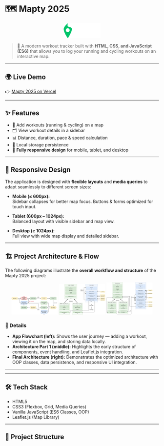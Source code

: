 # 🗺️ Mapty 2025

<p align="center">
  <img src="logo.png" alt="Mapty Logo" width="120" />
</p>

> 🚀 A modern workout tracker built with **HTML, CSS, and JavaScript (ES6)** that allows you to log your running and cycling workouts on an interactive map.

---

## 🌍 Live Demo

👉 [Mapty 2025 on Vercel](https://mapty-2025.vercel.app/)

---

## ✨ Features

- 📍 Add workouts (running & cycling) on a map
- 🗂️ View workout details in a sidebar
- 📊 Distance, duration, pace & speed calculation
- 💾 Local storage persistence
- 📱 **Fully responsive design** for mobile, tablet, and desktop

---

## 📱 Responsive Design

The application is designed with **flexible layouts** and **media queries** to adapt seamlessly to different screen sizes:

- **Mobile (≤ 600px):**  
  Sidebar collapses for better map focus. Buttons & forms optimized for touch input.

- **Tablet (600px – 1024px):**  
  Balanced layout with visible sidebar and map view.

- **Desktop (≥ 1024px):**  
  Full view with wide map display and detailed sidebar.

---

## 🏗️ Project Architecture & Flow

The following diagrams illustrate the **overall workflow and structure** of the Mapty 2025 project:

<p align="center">
  <img src="Mapty-flowchart.png" alt="App Flowchart" width="30%" />
  <img src="Mapty-architecture-part-1.png" alt="Initial Architecture" width="30%" />
  <img src="Mapty-architecture-final.png" alt="Final Architecture" width="30%" />
</p>

### 📌 Details

- **App Flowchart (left):** Shows the user journey — adding a workout, viewing it on the map, and storing data locally.
- **Architecture Part 1 (middle):** Highlights the early structure of components, event handling, and Leaflet.js integration.
- **Final Architecture (right):** Demonstrates the optimized architecture with OOP classes, data persistence, and responsive UI integration.

---

---

## 🛠️ Tech Stack

- HTML5
- CSS3 (Flexbox, Grid, Media Queries)
- Vanilla JavaScript (ES6 Classes, OOP)
- Leaflet.js (Map Library)

---

## 📂 Project Structure
